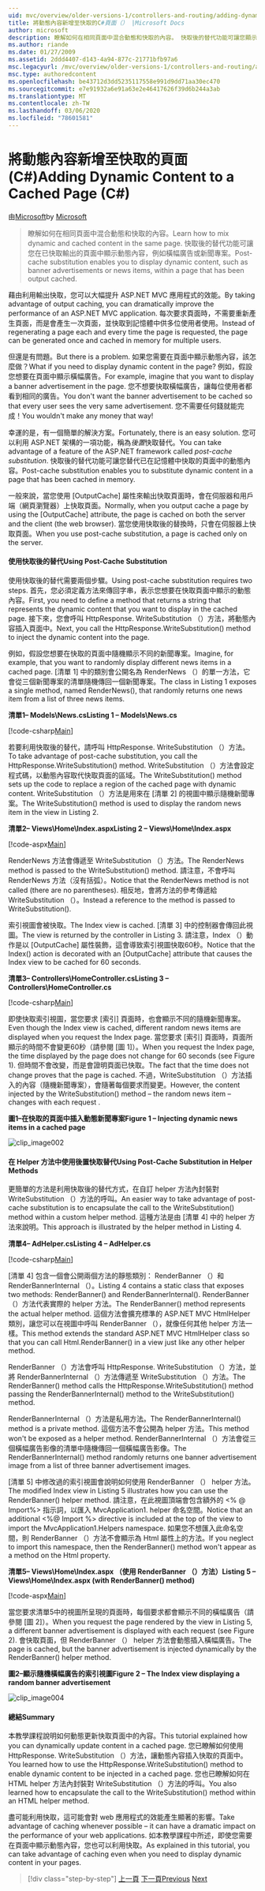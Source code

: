```yaml
---
uid: mvc/overview/older-versions-1/controllers-and-routing/adding-dynamic-content-to-a-cached-page-cs
title: 將動態內容新增至快取的C#頁面（） |Microsoft Docs
author: microsoft
description: 瞭解如何在相同頁面中混合動態和快取的內容。 快取後的替代功能可讓您顯示動態內容，例如橫幅廣告 o 。
ms.author: riande
ms.date: 01/27/2009
ms.assetid: 2ddd4407-d143-4a94-877c-21771bfb97a6
msc.legacyurl: /mvc/overview/older-versions-1/controllers-and-routing/adding-dynamic-content-to-a-cached-page-cs
msc.type: authoredcontent
ms.openlocfilehash: be43712d3dd5235117558e991d9dd71aa30ec470
ms.sourcegitcommit: e7e91932a6e91a63e2e46417626f39d6b244a3ab
ms.translationtype: MT
ms.contentlocale: zh-TW
ms.lasthandoff: 03/06/2020
ms.locfileid: "78601581"
---
```

# <a name="adding-dynamic-content-to-a-cached-page-c"></a><span data-ttu-id="10115-104">將動態內容新增至快取的頁面 (C#)</span><span class="sxs-lookup"><span data-stu-id="10115-104">Adding Dynamic Content to a Cached Page (C#)</span></span>

<span data-ttu-id="10115-105">由[Microsoft](https://github.com/microsoft)</span><span class="sxs-lookup"><span data-stu-id="10115-105">by [Microsoft](https://github.com/microsoft)</span></span>

> <span data-ttu-id="10115-106">瞭解如何在相同頁面中混合動態和快取的內容。</span><span class="sxs-lookup"><span data-stu-id="10115-106">Learn how to mix dynamic and cached content in the same page.</span></span> <span data-ttu-id="10115-107">快取後的替代功能可讓您在已快取輸出的頁面中顯示動態內容，例如橫幅廣告或新聞專案。</span><span class="sxs-lookup"><span data-stu-id="10115-107">Post-cache substitution enables you to display dynamic content, such as banner advertisements or news items, within a page that has been output cached.</span></span>

<span data-ttu-id="10115-108">藉由利用輸出快取，您可以大幅提升 ASP.NET MVC 應用程式的效能。</span><span class="sxs-lookup"><span data-stu-id="10115-108">By taking advantage of output caching, you can dramatically improve the performance of an ASP.NET MVC application.</span></span> <span data-ttu-id="10115-109">每次要求頁面時，不需要重新產生頁面，而是會產生一次頁面，並快取到記憶體中供多位使用者使用。</span><span class="sxs-lookup"><span data-stu-id="10115-109">Instead of regenerating a page each and every time the page is requested, the page can be generated once and cached in memory for multiple users.</span></span>

<span data-ttu-id="10115-110">但還是有問題。</span><span class="sxs-lookup"><span data-stu-id="10115-110">But there is a problem.</span></span> <span data-ttu-id="10115-111">如果您需要在頁面中顯示動態內容，該怎麼做？</span><span class="sxs-lookup"><span data-stu-id="10115-111">What if you need to display dynamic content in the page?</span></span> <span data-ttu-id="10115-112">例如，假設您想要在頁面中顯示橫幅廣告。</span><span class="sxs-lookup"><span data-stu-id="10115-112">For example, imagine that you want to display a banner advertisement in the page.</span></span> <span data-ttu-id="10115-113">您不想要快取橫幅廣告，讓每位使用者都看到相同的廣告。</span><span class="sxs-lookup"><span data-stu-id="10115-113">You don't want the banner advertisement to be cached so that every user sees the very same advertisement.</span></span> <span data-ttu-id="10115-114">您不需要任何錢就能完成！</span><span class="sxs-lookup"><span data-stu-id="10115-114">You wouldn't make any money that way!</span></span>

<span data-ttu-id="10115-115">幸運的是，有一個簡單的解決方案。</span><span class="sxs-lookup"><span data-stu-id="10115-115">Fortunately, there is an easy solution.</span></span> <span data-ttu-id="10115-116">您可以利用 ASP.NET 架構的一項功能，稱為*後置*快取替代。</span><span class="sxs-lookup"><span data-stu-id="10115-116">You can take advantage of a feature of the ASP.NET framework called *post-cache substitution*.</span></span> <span data-ttu-id="10115-117">快取後的替代功能可讓您替代已在記憶體中快取的頁面中的動態內容。</span><span class="sxs-lookup"><span data-stu-id="10115-117">Post-cache substitution enables you to substitute dynamic content in a page that has been cached in memory.</span></span>

<span data-ttu-id="10115-118">一般來說，當您使用 [OutputCache] 屬性來輸出快取頁面時，會在伺服器和用戶端（網頁瀏覽器）上快取頁面。</span><span class="sxs-lookup"><span data-stu-id="10115-118">Normally, when you output cache a page by using the [OutputCache] attribute, the page is cached on both the server and the client (the web browser).</span></span> <span data-ttu-id="10115-119">當您使用快取後的替換時，只會在伺服器上快取頁面。</span><span class="sxs-lookup"><span data-stu-id="10115-119">When you use post-cache substitution, a page is cached only on the server.</span></span>

#### <a name="using-post-cache-substitution"></a><span data-ttu-id="10115-120">使用快取後的替代</span><span class="sxs-lookup"><span data-stu-id="10115-120">Using Post-Cache Substitution</span></span>

<span data-ttu-id="10115-121">使用快取後的替代需要兩個步驟。</span><span class="sxs-lookup"><span data-stu-id="10115-121">Using post-cache substitution requires two steps.</span></span> <span data-ttu-id="10115-122">首先，您必須定義方法來傳回字串，表示您想要在快取頁面中顯示的動態內容。</span><span class="sxs-lookup"><span data-stu-id="10115-122">First, you need to define a method that returns a string that represents the dynamic content that you want to display in the cached page.</span></span> <span data-ttu-id="10115-123">接下來，您會呼叫 HttpResponse. WriteSubstitution （）方法，將動態內容插入頁面中。</span><span class="sxs-lookup"><span data-stu-id="10115-123">Next, you call the HttpResponse.WriteSubstitution() method to inject the dynamic content into the page.</span></span>

<span data-ttu-id="10115-124">例如，假設您想要在快取的頁面中隨機顯示不同的新聞專案。</span><span class="sxs-lookup"><span data-stu-id="10115-124">Imagine, for example, that you want to randomly display different news items in a cached page.</span></span> <span data-ttu-id="10115-125">[清單 1] 中的類別會公開名為 RenderNews （）的單一方法，它會從三個新聞專案的清單隨機傳回一個新聞專案。</span><span class="sxs-lookup"><span data-stu-id="10115-125">The class in Listing 1 exposes a single method, named RenderNews(), that randomly returns one news item from a list of three news items.</span></span>

<span data-ttu-id="10115-126">**清單1– Models\News.cs**</span><span class="sxs-lookup"><span data-stu-id="10115-126">**Listing 1 – Models\News.cs**</span></span>

[!code-csharp[Main](adding-dynamic-content-to-a-cached-page-cs/samples/sample1.cs)]

<span data-ttu-id="10115-127">若要利用快取後的替代，請呼叫 HttpResponse. WriteSubstitution （）方法。</span><span class="sxs-lookup"><span data-stu-id="10115-127">To take advantage of post-cache substitution, you call the HttpResponse.WriteSubstitution() method.</span></span> <span data-ttu-id="10115-128">WriteSubstitution （）方法會設定程式碼，以動態內容取代快取頁面的區域。</span><span class="sxs-lookup"><span data-stu-id="10115-128">The WriteSubstitution() method sets up the code to replace a region of the cached page with dynamic content.</span></span> <span data-ttu-id="10115-129">WriteSubstitution （）方法是用來在 [清單 2] 的視圖中顯示隨機新聞專案。</span><span class="sxs-lookup"><span data-stu-id="10115-129">The WriteSubstitution() method is used to display the random news item in the view in Listing 2.</span></span>

<span data-ttu-id="10115-130">**清單2– Views\Home\Index.aspx**</span><span class="sxs-lookup"><span data-stu-id="10115-130">**Listing 2 – Views\Home\Index.aspx**</span></span>

[!code-aspx[Main](adding-dynamic-content-to-a-cached-page-cs/samples/sample2.aspx)]

<span data-ttu-id="10115-131">RenderNews 方法會傳遞至 WriteSubstitution （）方法。</span><span class="sxs-lookup"><span data-stu-id="10115-131">The RenderNews method is passed to the WriteSubstitution() method.</span></span> <span data-ttu-id="10115-132">請注意，不會呼叫 RenderNews 方法（沒有括弧）。</span><span class="sxs-lookup"><span data-stu-id="10115-132">Notice that the RenderNews method is not called (there are no parentheses).</span></span> <span data-ttu-id="10115-133">相反地，會將方法的參考傳遞給 WriteSubstitution （）。</span><span class="sxs-lookup"><span data-stu-id="10115-133">Instead a reference to the method is passed to WriteSubstitution().</span></span>

<span data-ttu-id="10115-134">索引視圖會被快取。</span><span class="sxs-lookup"><span data-stu-id="10115-134">The Index view is cached.</span></span> <span data-ttu-id="10115-135">[清單 3] 中的控制器會傳回此視圖。</span><span class="sxs-lookup"><span data-stu-id="10115-135">The view is returned by the controller in Listing 3.</span></span> <span data-ttu-id="10115-136">請注意，Index （）動作是以 [OutputCache] 屬性裝飾，這會導致索引視圖快取60秒。</span><span class="sxs-lookup"><span data-stu-id="10115-136">Notice that the Index() action is decorated with an [OutputCache] attribute that causes the Index view to be cached for 60 seconds.</span></span>

<span data-ttu-id="10115-137">**清單3– Controllers\HomeController.cs**</span><span class="sxs-lookup"><span data-stu-id="10115-137">**Listing 3 – Controllers\HomeController.cs**</span></span>

[!code-csharp[Main](adding-dynamic-content-to-a-cached-page-cs/samples/sample3.cs)]

<span data-ttu-id="10115-138">即使快取索引視圖，當您要求 [索引] 頁面時，也會顯示不同的隨機新聞專案。</span><span class="sxs-lookup"><span data-stu-id="10115-138">Even though the Index view is cached, different random news items are displayed when you request the Index page.</span></span> <span data-ttu-id="10115-139">當您要求 [索引] 頁面時，頁面所顯示的時間不會變更60秒（請參閱 [圖 1]）。</span><span class="sxs-lookup"><span data-stu-id="10115-139">When you request the Index page, the time displayed by the page does not change for 60 seconds (see Figure 1).</span></span> <span data-ttu-id="10115-140">但時間不會改變，而是會證明頁面已快取。</span><span class="sxs-lookup"><span data-stu-id="10115-140">The fact that the time does not change proves that the page is cached.</span></span> <span data-ttu-id="10115-141">不過，WriteSubstitution （）方法插入的內容（隨機新聞專案），會隨著每個要求而變更。</span><span class="sxs-lookup"><span data-stu-id="10115-141">However, the content injected by the WriteSubstitution() method – the random news item – changes with each request .</span></span>

<span data-ttu-id="10115-142">**圖1–在快取的頁面中插入動態新聞專案**</span><span class="sxs-lookup"><span data-stu-id="10115-142">**Figure 1 – Injecting dynamic news items in a cached page**</span></span>

![clip_image002](adding-dynamic-content-to-a-cached-page-cs/_static/image1.jpg)

#### <a name="using-post-cache-substitution-in-helper-methods"></a><span data-ttu-id="10115-144">在 Helper 方法中使用後置快取替代</span><span class="sxs-lookup"><span data-stu-id="10115-144">Using Post-Cache Substitution in Helper Methods</span></span>

<span data-ttu-id="10115-145">更簡單的方法是利用快取後的替代方式，在自訂 helper 方法內封裝對 WriteSubstitution （）方法的呼叫。</span><span class="sxs-lookup"><span data-stu-id="10115-145">An easier way to take advantage of post-cache substitution is to encapsulate the call to the WriteSubstitution() method within a custom helper method.</span></span> <span data-ttu-id="10115-146">這種方法是由 [清單 4] 中的 helper 方法來說明。</span><span class="sxs-lookup"><span data-stu-id="10115-146">This approach is illustrated by the helper method in Listing 4.</span></span>

<span data-ttu-id="10115-147">**清單4– AdHelper.cs**</span><span class="sxs-lookup"><span data-stu-id="10115-147">**Listing 4 – AdHelper.cs**</span></span>

[!code-csharp[Main](adding-dynamic-content-to-a-cached-page-cs/samples/sample4.cs)]

<span data-ttu-id="10115-148">[清單 4] 包含一個會公開兩個方法的靜態類別： RenderBanner （）和 RenderBannerInternal （）。</span><span class="sxs-lookup"><span data-stu-id="10115-148">Listing 4 contains a static class that exposes two methods: RenderBanner() and RenderBannerInternal().</span></span> <span data-ttu-id="10115-149">RenderBanner （）方法代表實際的 helper 方法。</span><span class="sxs-lookup"><span data-stu-id="10115-149">The RenderBanner() method represents the actual helper method.</span></span> <span data-ttu-id="10115-150">這個方法會擴充標準的 ASP.NET MVC HtmlHelper 類別，讓您可以在視圖中呼叫 RenderBanner （），就像任何其他 helper 方法一樣。</span><span class="sxs-lookup"><span data-stu-id="10115-150">This method extends the standard ASP.NET MVC HtmlHelper class so that you can call Html.RenderBanner() in a view just like any other helper method.</span></span>

<span data-ttu-id="10115-151">RenderBanner （）方法會呼叫 HttpResponse. WriteSubstitution （）方法，並將 RenderBannerInternal （）方法傳遞至 WriteSubstitution （）方法。</span><span class="sxs-lookup"><span data-stu-id="10115-151">The RenderBanner() method calls the HttpResponse.WriteSubstitution() method passing the RenderBannerInternal() method to the WriteSubstitution() method.</span></span>

<span data-ttu-id="10115-152">RenderBannerInternal （）方法是私用方法。</span><span class="sxs-lookup"><span data-stu-id="10115-152">The RenderBannerInternal() method is a private method.</span></span> <span data-ttu-id="10115-153">這個方法不會公開為 helper 方法。</span><span class="sxs-lookup"><span data-stu-id="10115-153">This method won't be exposed as a helper method.</span></span> <span data-ttu-id="10115-154">RenderBannerInternal （）方法會從三個橫幅廣告影像的清單中隨機傳回一個橫幅廣告影像。</span><span class="sxs-lookup"><span data-stu-id="10115-154">The RenderBannerInternal() method randomly returns one banner advertisement image from a list of three banner advertisement images.</span></span>

<span data-ttu-id="10115-155">[清單 5] 中修改過的索引視圖會說明如何使用 RenderBanner （） helper 方法。</span><span class="sxs-lookup"><span data-stu-id="10115-155">The modified Index view in Listing 5 illustrates how you can use the RenderBanner() helper method.</span></span> <span data-ttu-id="10115-156">請注意，在此視圖頂端會包含額外的 &lt;% @ Import%&gt; 指示詞，以匯入 MvcApplication1. helper 命名空間。</span><span class="sxs-lookup"><span data-stu-id="10115-156">Notice that an additional &lt;%@ Import %&gt; directive is included at the top of the view to import the MvcApplication1.Helpers namespace.</span></span> <span data-ttu-id="10115-157">如果您不想匯入此命名空間，則 RenderBanner （）方法不會顯示為 Html 屬性上的方法。</span><span class="sxs-lookup"><span data-stu-id="10115-157">If you neglect to import this namespace, then the RenderBanner() method won't appear as a method on the Html property.</span></span>

<span data-ttu-id="10115-158">**清單5– Views\Home\Index.aspx （使用 RenderBanner （）方法）**</span><span class="sxs-lookup"><span data-stu-id="10115-158">**Listing 5 – Views\Home\Index.aspx (with RenderBanner() method)**</span></span>

[!code-aspx[Main](adding-dynamic-content-to-a-cached-page-cs/samples/sample5.aspx)]

<span data-ttu-id="10115-159">當您要求清單5中的視圖所呈現的頁面時，每個要求都會顯示不同的橫幅廣告（請參閱 [圖 2]）。</span><span class="sxs-lookup"><span data-stu-id="10115-159">When you request the page rendered by the view in Listing 5, a different banner advertisement is displayed with each request (see Figure 2).</span></span> <span data-ttu-id="10115-160">會快取頁面，但 RenderBanner （） helper 方法會動態插入橫幅廣告。</span><span class="sxs-lookup"><span data-stu-id="10115-160">The page is cached, but the banner advertisement is injected dynamically by the RenderBanner() helper method.</span></span>

<span data-ttu-id="10115-161">**圖2–顯示隨機橫幅廣告的索引視圖**</span><span class="sxs-lookup"><span data-stu-id="10115-161">**Figure 2 – The Index view displaying a random banner advertisement**</span></span>

![clip_image004](adding-dynamic-content-to-a-cached-page-cs/_static/image2.jpg)

#### <a name="summary"></a><span data-ttu-id="10115-163">總結</span><span class="sxs-lookup"><span data-stu-id="10115-163">Summary</span></span>

<span data-ttu-id="10115-164">本教學課程說明如何動態更新快取頁面中的內容。</span><span class="sxs-lookup"><span data-stu-id="10115-164">This tutorial explained how you can dynamically update content in a cached page.</span></span> <span data-ttu-id="10115-165">您已瞭解如何使用 HttpResponse. WriteSubstitution （）方法，讓動態內容插入快取的頁面中。</span><span class="sxs-lookup"><span data-stu-id="10115-165">You learned how to use the HttpResponse.WriteSubstitution() method to enable dynamic content to be injected in a cached page.</span></span> <span data-ttu-id="10115-166">您也已瞭解如何在 HTML helper 方法內封裝對 WriteSubstitution （）方法的呼叫。</span><span class="sxs-lookup"><span data-stu-id="10115-166">You also learned how to encapsulate the call to the WriteSubstitution() method within an HTML helper method.</span></span>

<span data-ttu-id="10115-167">盡可能利用快取，這可能會對 web 應用程式的效能產生顯著的影響。</span><span class="sxs-lookup"><span data-stu-id="10115-167">Take advantage of caching whenever possible – it can have a dramatic impact on the performance of your web applications.</span></span> <span data-ttu-id="10115-168">如本教學課程中所述，即使您需要在頁面中顯示動態內容，您也可以利用快取。</span><span class="sxs-lookup"><span data-stu-id="10115-168">As explained in this tutorial, you can take advantage of caching even when you need to display dynamic content in your pages.</span></span>

> [!div class="step-by-step"]
> <span data-ttu-id="10115-169">[上一頁](improving-performance-with-output-caching-cs.md)
> [下一頁](creating-a-controller-cs.md)</span><span class="sxs-lookup"><span data-stu-id="10115-169">[Previous](improving-performance-with-output-caching-cs.md)
[Next](creating-a-controller-cs.md)</span></span>
